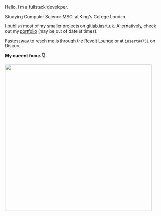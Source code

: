 Hello, I'm a fullstack developer.

Studying Computer Science MSCi at King's College London.

I publish most of my smaller projects on [gitlab.insrt.uk](https://gitlab.insrt.uk).
Alternatively, check out my [portfolio](https://insrt.uk/projects) (may be out of date at times).

Fastest way to reach me is through the [Revolt Lounge](https://rvlt.gg/Testers) or at `insert#0751` on Discord.

**My current focus 👇**

[<img src="https://autumn.revolt.chat/attachments/T2aP669seOYxdBvbOOyiuowuxeIV389iAOe3hYPJKS/Motto%20(1).png" width="480" />](https://revolt.chat)
